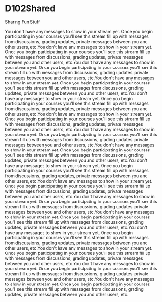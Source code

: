 # D102Shared
Sharing Fun Stuff

You don't have any messages to show in your stream yet. Once you begin participating in your courses you'll see this stream fill up with messages from discussions, grading updates, private messages between you and other users, etc.You don't have any messages to show in your stream yet. Once you begin participating in your courses you'll see this stream fill up with messages from discussions, grading updates, private messages between you and other users, etc.You don't have any messages to show in your stream yet. Once you begin participating in your courses you'll see this stream fill up with messages from discussions, grading updates, private messages between you and other users, etc.You don't have any messages to show in your stream yet. Once you begin participating in your courses you'll see this stream fill up with messages from discussions, grading updates, private messages between you and other users, etc.You don't have any messages to show in your stream yet. Once you begin participating in your courses you'll see this stream fill up with messages from discussions, grading updates, private messages between you and other users, etc.You don't have any messages to show in your stream yet. Once you begin participating in your courses you'll see this stream fill up with messages from discussions, grading updates, private messages between you and other users, etc.You don't have any messages to show in your stream yet. Once you begin participating in your courses you'll see this stream fill up with messages from discussions, grading updates, private messages between you and other users, etc.You don't have any messages to show in your stream yet. Once you begin participating in your courses you'll see this stream fill up with messages from discussions, grading updates, private messages between you and other users, etc.You don't have any messages to show in your stream yet. Once you begin participating in your courses you'll see this stream fill up with messages from discussions, grading updates, private messages between you and other users, etc.You don't have any messages to show in your stream yet. Once you begin participating in your courses you'll see this stream fill up with messages from discussions, grading updates, private messages between you and other users, etc.You don't have any messages to show in your stream yet. Once you begin participating in your courses you'll see this stream fill up with messages from discussions, grading updates, private messages between you and other users, etc.You don't have any messages to show in your stream yet. Once you begin participating in your courses you'll see this stream fill up with messages from discussions, grading updates, private messages between you and other users, etc.You don't have any messages to show in your stream yet. Once you begin participating in your courses you'll see this stream fill up with messages from discussions, grading updates, private messages between you and other users, etc.You don't have any messages to show in your stream yet. Once you begin participating in your courses you'll see this stream fill up with messages from discussions, grading updates, private messages between you and other users, etc.You don't have any messages to show in your stream yet. Once you begin participating in your courses you'll see this stream fill up with messages from discussions, grading updates, private messages between you and other users, etc.You don't have any messages to show in your stream yet. Once you begin participating in your courses you'll see this stream fill up with messages from discussions, grading updates, private messages between you and other users, etc.
